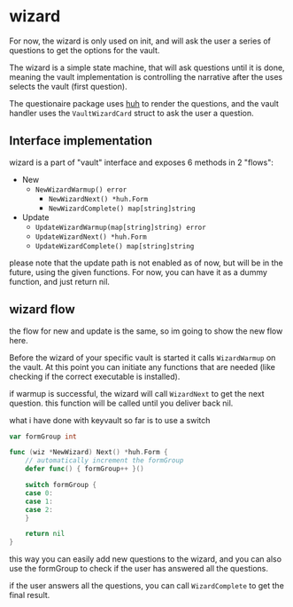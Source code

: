 # wizard

For now, the wizard is only used on init, and will ask the user a series of questions to get the options for the vault.

The wizard is a simple state machine, that will ask questions until it is done, meaning the vault implementation is controlling the narrative after the uses selects the vault (first question).

The questionaire package uses [huh](https://github.com/charmbracelet/huh) to render the questions, and the vault handler uses the `VaultWizardCard` struct to ask the user a question.


## Interface implementation

wizard is a part of "vault" interface and exposes 6 methods in 2 "flows":
- New
  - `NewWizardWarmup() error`
	- `NewWizardNext() *huh.Form`
	- `NewWizardComplete() map[string]string`
- Update
	- `UpdateWizardWarmup(map[string]string) error`
	- `UpdateWizardNext() *huh.Form`
	- `UpdateWizardComplete() map[string]string`

please note that the update path is not enabled as of now, but will be in the future, using the given functions.
For now, you can have it as a dummy function, and just return nil.



## wizard flow

the flow for new and update is the same, so im going to show the new flow here.

Before the wizard of your specific vault is started it calls `WizardWarmup` on the vault.
At this point you can initiate any functions that are needed (like checking if the correct executable is installed).

if warmup is successful, the wizard will call `WizardNext` to get the next question. this function will be called until you deliver back nil.


what i have done with keyvault so far is to use a switch
``` go
var formGroup int

func (wiz *NewWizard) Next() *huh.Form {
	// automatically increment the formGroup
	defer func() { formGroup++ }()

	switch formGroup {
	case 0:
	case 1:
	case 2:
	}

	return nil
}
```

this way you can easily add new questions to the wizard, and you can also use the formGroup to check if the user has answered all the questions.

if the user answers all the questions, you can call `WizardComplete` to get the final result.



```
